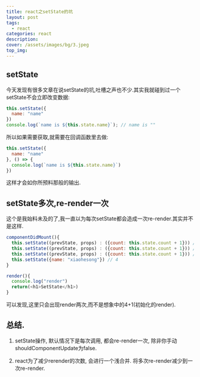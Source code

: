 ```yaml
---
title: react之setState的坑
layout: post
tags: 
  - react
categories: react
description: 
cover: /assets/images/bg/3.jpeg
top_img: 
---
```


## setState
今天发现有很多文章在说setState的坑,吐槽之声也不少.其实我就碰到过一个 setState不会立即改变数据:

```js
this.setState({
  name: "name"
})
console.log(`name is ${this.state.name}`); // name is ""
```

所以如果需要获取,就需要在回调函数里去做:

```js
this.setState({
  name: "name"
}, () => {
  console.log(`name is ${this.state.name}`)
})
```

这样才会如你所预料那般的输出.

## setState多次,re-render一次

这个是我始料未及的了,我一直以为每次setState都会造成一次re-render.其实并不是这样.

```js
componentDidMount(){
  this.setState((prevState, props) : ({count: this.state.count + 1})) // 1
  this.setState((prevState, props) : ({count: this.state.count + 1})) // 2
  this.setState((prevState, props) : ({count: this.state.count + 1})) // 3
  this.setState({name: "xiaohesong"}) // 4
}

render(){
  console.log("render")
  return(<h1>SetState</h1>)
}
```

可以发现,这里只会出现render两次,而不是想象中的4+1(初始化的render).

## 总结.

1. setState操作, 默认情况下是每次调用, 都会re-render一次, 除非你手动shouldComponentUpdate为false.

2. react为了减少rerender的次数, 会进行一个浅合并. 将多次re-render减少到一次re-render.
